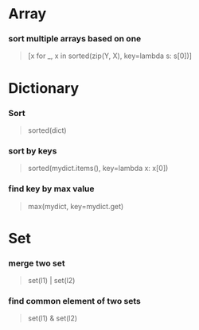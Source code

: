 # Array
### sort multiple arrays based on one
> [x for _, x in sorted(zip(Y, X), key=lambda s: s[0])]

# Dictionary
### Sort
> sorted(dict)
### sort by keys
> sorted(mydict.items(), key=lambda x: x[0])
### find key by max value
> max(mydict, key=mydict.get)

# Set
### merge two set
> set(l1) | set(l2)
### find common element of two sets
> set(l1) & set(l2)
